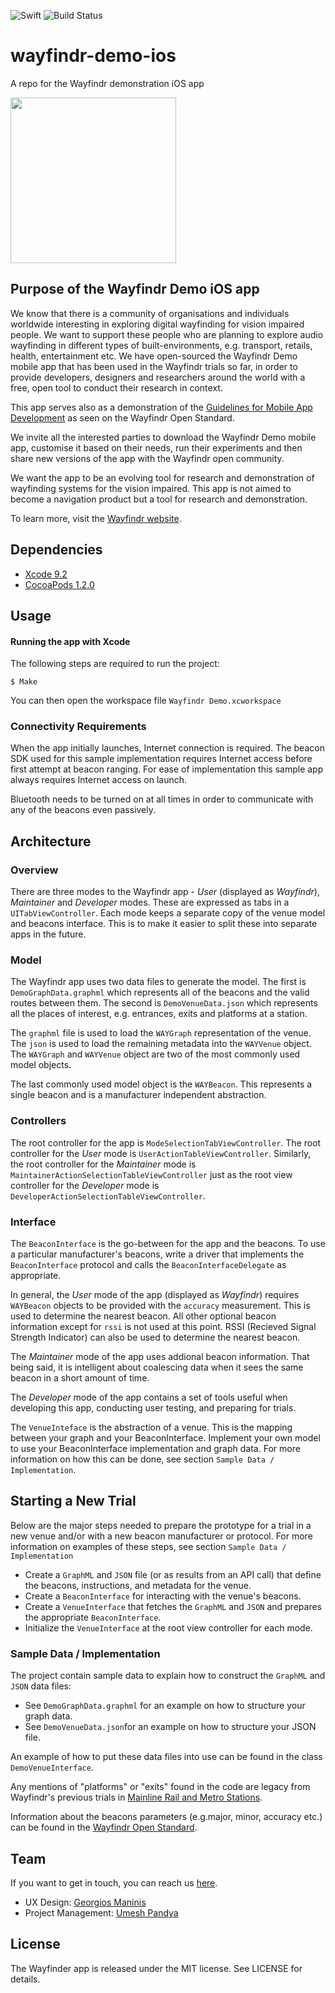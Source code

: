 ![Swift](https://img.shields.io/badge/Swift-3.0-orange.svg)
![Build Status](https://travis-ci.org/wayfindrltd/wayfindr-demo-ios.svg?branch=master)

# wayfindr-demo-ios
A repo for the Wayfindr demonstration iOS app

<img src="WayfindrLogo.png" width="265" height="auto"/>

## Purpose of the Wayfindr Demo iOS app

We know that there is a community of organisations and individuals worldwide interesting in exploring digital wayfinding for vision impaired people. We want to support these people who are planning to explore audio wayfinding in different types of built-environments, e.g. transport, retails, health, entertainment etc. We  have open-sourced the Wayfindr Demo mobile app that has been used in the Wayfindr trials so far, in order to provide developers, designers and researchers around the world with a free, open tool to conduct their research in context.

This app serves also as a demonstration of the [Guidelines for Mobile App Development](http://www.wayfindr.net/open-standard/guidelines/mobile-app-development/) as seen on the Wayfindr Open Standard. 

We invite all the interested parties to download the Wayfindr Demo mobile app, customise it based on their needs, run their experiments and then share new versions of the app with the Wayfindr open community.

We want the app to be an evolving tool for research and demonstration of wayfinding systems for the vision impaired. This app is not aimed to become a navigation product but a tool for research and demonstration.

To learn more, visit the [Wayfindr website](http://www.wayfindr.net).

## Dependencies

* [Xcode 9.2](https://itunes.apple.com/gb/app/xcode/id497799835?mt=12)
* [CocoaPods 1.2.0](https://www.cocoapods.org)

## Usage

#### Running the app with Xcode

The following steps are required to run the project:

    $ Make

You can then open the workspace file `Wayfindr Demo.xcworkspace`

### Connectivity Requirements

When the app initially launches, Internet connection is required. The beacon SDK used for this sample implementation requires Internet access before first attempt at beacon ranging. For ease of implementation this sample app always requires Internet access on launch.

Bluetooth needs to be turned on at all times in order to communicate with any of the beacons even passively.

## Architecture

### Overview

There are three modes to the Wayfindr app - *User* (displayed as *Wayfindr*), *Maintainer* and *Developer* modes. These are expressed as tabs in a `UITabViewController`. Each mode keeps a separate copy of the venue model and beacons interface. This is to make it easier to split these into separate apps in the future.

### Model

The Wayfindr app uses two data files to generate the model. The first is `DemoGraphData.graphml` which represents all of the beacons and the valid routes between them. The second is `DemoVenueData.json` which represents all the places of interest, e.g. entrances, exits and platforms at a station.

The `graphml` file is used to load the `WAYGraph` representation of the venue. The `json` is used to load the remaining metadata into the `WAYVenue` object. The `WAYGraph` and `WAYVenue` object are two of the most commonly used model objects.

The last commonly used model object is the `WAYBeacon`. This represents a single beacon and is a manufacturer independent abstraction.

### Controllers

The root controller for the app is `ModeSelectionTabViewController`. The root controller for the *User* mode is `UserActionTableViewController`. Similarly, the root controller for the *Maintainer* mode is `MaintainerActionSelectionTableViewController` just as the root view controller for the *Developer* mode is `DeveloperActionSelectionTableViewController`.

### Interface

The `BeaconInterface` is the go-between for the app and the beacons. To use a particular manufacturer's beacons, write a driver that implements the `BeaconInterface` protocol and calls the `BeaconInterfaceDelegate` as appropriate.

In general, the *User* mode of the app (displayed as *Wayfindr*) requires `WAYBeacon` objects to be provided with the `accuracy` measurement. This is used to determine the nearest beacon. All other optional beacon information except for `rssi` is not used at this point. RSSI (Recieved Signal Strength Indicator) can also be used to determine the nearest beacon.

The *Maintainer* mode of the app uses addional beacon information. That being said, it is intelligent about coalescing data when it sees the same beacon in a short amount of time.

The *Developer* mode of the app contains a set of tools useful when developing this app, conducting user testing, and preparing for  trials.

The `VenueInteface` is the abstraction of a venue. This is the mapping between your graph and your BeaconInterface. Implement your own model to use your BeaconInterface implementation and graph data. For more information on how this can be done, see section `Sample Data / Implementation`.

## Starting a New Trial

Below are the major steps needed to prepare the prototype for a trial in a new venue and/or with a new beacon manufacturer or protocol. For more information on examples of these steps, see section `Sample Data / Implementation`

- Create a `GraphML` and `JSON` file (or as results from an API call) that define the beacons, instructions, and metadata for the venue. 
- Create a `BeaconInterface` for interacting with the venue's beacons. 
- Create a `VenueInterface` that fetches the `GraphML` and `JSON` and prepares the appropriate `BeaconInterface`. 
- Initialize the `VenueInterface` at the root view controller for each mode.

### Sample Data / Implementation

The project contain sample data to explain how to construct the `GraphML` and `JSON` data files:

- See `DemoGraphData.graphml` for an example on how to structure your graph data.
- See `DemoVenueData.json`for an example on how to structure your JSON file.

An example of how to put these data files into use can be found in the class `DemoVenueInterface`.

Any mentions of "platforms" or "exits" found in the code are legacy from Wayfindr's previous trials in [Mainline Rail and Metro Stations](http://www.wayfindr.net/open-standard/guidelines/venue-types/mainline-rail-and-metro-stations/).

Information about the beacons parameters (e.g.major, minor, accuracy etc.) can be found in the [Wayfindr Open Standard](http://wayfindr.staging.wpengine.com/open-standard/wayfinding-technologies/bluetooth-low-energy-beacons/).

## Team

If you want to get in touch, you can reach us [here](mailto:hello@wayfindr.net).

* UX Design: [Georgios Maninis](mailto:georgios@wayfindr.net)
* Project Management: [Umesh Pandya](mailto:ume@wayfindr.net)


## License

The Wayfinder app is released under the MIT license. See LICENSE for details.
